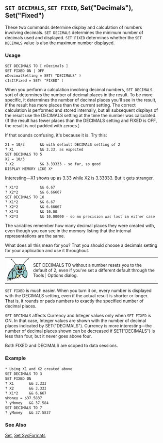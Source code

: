 ## `SET DECIMALS`, `SET FIXED`, Set("Decimals"), Set("Fixed")

These two commands determine display and calculation of numbers involving decimals. `SET DECIMALS` determines the minimum number of decimals used and displayed. `SET FIXED` determines whether the `SET DECIMALS` value is also the maximum number displayed. 

### Usage

```foxpro
SET DECIMALS TO [ nDecimals ]
SET FIXED ON | OFF
nDecimalSetting = SET( "DECIMALS" )
cIsItFixed = SET( "FIXED" )
```

When you perform a calculation involving decimal numbers, `SET DECIMALS` sort of determines the number of decimal places in the result. To be more specific, it determines the number of decimal places you'll see in the result, if the result has more places than the current setting. The correct calculation is performed and stored internally, but all subsequent displays of the result use the DECIMALS setting at the time the number was calculated. (If the result has fewer places than the DECIMALS setting and FIXED is OFF, the result is not padded with zeroes.)

If that sounds confusing, it's because it is. Try this:

```foxpro
X1 = 10/3       && with default DECIMALS setting of 2
? X1            && 3.33, as expected
SET DECIMALS TO 5
X2 = 10/3
? X2            && 3.33333 - so far, so good
DISPLAY MEMORY LIKE X*
```
Interesting&mdash;X1 shows up as 3.33 while X2 is 3.33333. But it gets stranger.

```foxpro
? X1*2          && 6.67
? X2*2          && 6.66667
SET DECIMALS TO 18
? X1*2          && 6.67
? X2*2          && 6.66667
? X1*3          && 10.00
? X2*3          && 10.00000 - so no precision was lost in either case
```
The variables remember how many decimal places they were created with, even though you can see in the memory listing that the internal representations are the same.

What does all this mean for you? That you should choose a decimals setting for your application and use it throughout.

<table>
<tr>
  <td width="17%" valign="top">
<img width="95" height="77" src="bug.gif">
  </td>
  <td width="83%">
  <p>SET DECIMALS TO without a number resets you to the default of 2, even if you've set a different default through the Tools | Options dialog. </p>
  </td>
 </tr>
</table>

`SET FIXED` is much easier. When you turn it on, every number is displayed with the DECIMALS setting, even if the actual result is shorter or longer. That is, it rounds or pads numbers to exactly the specified number of decimal places.

`SET DECIMALS` affects Currency and Integer values only when `SET FIXED` is ON. In that case, Integer values are shown with the number of decimal places indicated by SET("DECIMALS"). Currency is more interesting&mdash;the number of decimal places shown can be decreased if SET("DECIMALS") is less than four, but it never goes above four.

Both FIXED and DECIMALS are scoped to data sessions.

### Example

```foxpro
* Using X1 and X2 created above
SET DECIMALS TO 3
SET FIXED ON
? X1       && 3.333
? X2       && 3.333
? X1*2     && 6.667
yMoney = $37.5837
? yMoney   && 37.584
SET DECIMALS TO 7
? yMoney   && 37.5837
```
### See Also

[Set](s4g126.md), [Set SysFormats](s4g692.md)